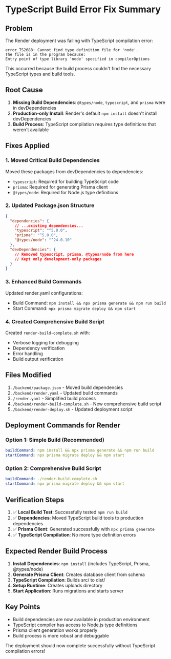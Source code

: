 # TypeScript Build Error Fix Summary

## Problem
The Render deployment was failing with TypeScript compilation error:
```
error TS2688: Cannot find type definition file for 'node'.
The file is in the program because:
Entry point of type library 'node' specified in compilerOptions
```

This occurred because the build process couldn't find the necessary TypeScript types and build tools.

## Root Cause
1. **Missing Build Dependencies**: `@types/node`, `typescript`, and `prisma` were in devDependencies
2. **Production-only Install**: Render's default `npm install` doesn't install devDependencies
3. **Build Process**: TypeScript compilation requires type definitions that weren't available

## Fixes Applied

### 1. Moved Critical Build Dependencies
Moved these packages from devDependencies to dependencies:
- `typescript`: Required for building TypeScript code
- `prisma`: Required for generating Prisma client
- `@types/node`: Required for Node.js type definitions

### 2. Updated Package.json Structure
```json
{
  "dependencies": {
    // ...existing dependencies...
    "typescript": "^5.0.0",
    "prisma": "^5.0.0",
    "@types/node": "^24.0.10"
  },
  "devDependencies": {
    // Removed typescript, prisma, @types/node from here
    // Kept only development-only packages
  }
}
```

### 3. Enhanced Build Commands
Updated render.yaml configurations:
- Build Command: `npm install && npx prisma generate && npm run build`
- Start Command: `npx prisma migrate deploy && npm start`

### 4. Created Comprehensive Build Script
Created `render-build-complete.sh` with:
- Verbose logging for debugging
- Dependency verification
- Error handling
- Build output verification

## Files Modified
1. `/backend/package.json` - Moved build dependencies
2. `/backend/render.yaml` - Updated build commands
3. `/render.yaml` - Simplified build process
4. `/backend/render-build-complete.sh` - New comprehensive build script
5. `/backend/render-deploy.sh` - Updated deployment script

## Deployment Commands for Render

### Option 1: Simple Build (Recommended)
```yaml
buildCommand: npm install && npx prisma generate && npm run build
startCommand: npx prisma migrate deploy && npm start
```

### Option 2: Comprehensive Build Script
```yaml
buildCommand: ./render-build-complete.sh
startCommand: npx prisma migrate deploy && npm start
```

## Verification Steps

1. ✅ **Local Build Test**: Successfully tested `npm run build`
2. ✅ **Dependencies**: Moved TypeScript build tools to production dependencies
3. ✅ **Prisma Client**: Generated successfully with `npx prisma generate`
4. ✅ **TypeScript Compilation**: No more type definition errors

## Expected Render Build Process

1. **Install Dependencies**: `npm install` (includes TypeScript, Prisma, @types/node)
2. **Generate Prisma Client**: Creates database client from schema
3. **TypeScript Compilation**: Builds src/ to dist/
4. **Setup Runtime**: Creates uploads directory
5. **Start Application**: Runs migrations and starts server

## Key Points
- Build dependencies are now available in production environment
- TypeScript compiler has access to Node.js type definitions
- Prisma client generation works properly
- Build process is more robust and debuggable

The deployment should now complete successfully without TypeScript compilation errors!
